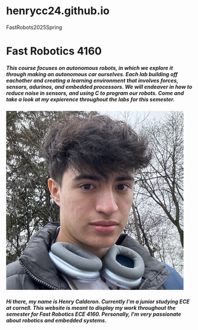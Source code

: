 # henrycc24.github.io
FastRobots2025Spring

# Fast Robotics 4160 
##### This course focuses on autonomous robots, in which we explore it through making an autonomous car ourselves. Each lab building off eachother and creating a learning environment that involves forces, sensors, adurinos, and embedded processors. We will endeaver in how to reduce noise in sensors, and using C to program our robots. Come and take a look at my expierence throughout the labs for this semester.

![Henry](https://github.com/henrycc24/henrycc24.github.io/blob/main/Henry.png)

##### Hi there, my name is Henry Calderon. Currently I'm a junior studying ECE at cornell. This website is meant to display my work throughout the semester for Fast Robotics ECE 4160. Personally, I'm very passionate about robotics and embedded systems. 
